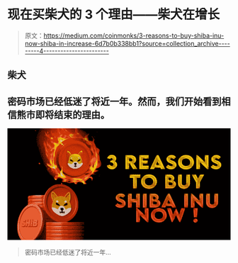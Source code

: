 # 现在买柴犬的 3 个理由——柴犬在增长

> 原文：<https://medium.com/coinmonks/3-reasons-to-buy-shiba-inu-now-shiba-in-increase-6d7b0b338bb1?source=collection_archive---------4----------------------->

## 柴犬

## 密码市场已经低迷了将近一年。然而，我们开始看到相信熊市即将结束的理由。

![](img/cb745231ea949d3631b12877a1aacf86.png)

> 密码市场已经低迷了将近一年…